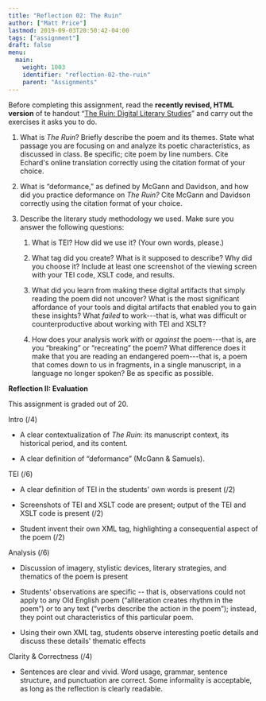 ```yaml
---
title: "Reflection 02: The Ruin"
author: ["Matt Price"]
lastmod: 2019-09-03T20:50:42-04:00
tags: ["assignment"]
draft: false
menu:
  main:
    weight: 1003
    identifier: "reflection-02-the-ruin"
    parent: "Assignments"
---
```


Before completing this assignment, read the **recently revised, HTML version** of te handout “[The Ruin: Digital Literary Studies](/assignment/reflection-2-handout)” and carry out the exercises it asks you to do.

1.  What is _The Ruin_? Briefly describe the poem and its themes. State what passage you are focusing on and analyze its poetic characteristics, as discussed in class. Be specific; cite poem by line numbers. Cite Echard's online translation correctly using the citation format of your choice.

2.  What is “deformance,” as defined by McGann and Davidson, and how did you practice deformance on _The Ruin?_ Cite McGann and Davidson correctly using the citation format of your choice.

3.  Describe the literary study methodology we used. Make sure you answer the following questions:
    1.  What is TEI? How did we use it? (Your own words, please.)

    2.  What tag did you create? What is it supposed to describe? Why did you choose it? Include at least one screenshot of the viewing screen with your TEI code, XSLT code, and results.

    3.  What did you learn from making these digital artifacts that simply reading the poem did not uncover? What is the most significant affordance of your tools and digital artifacts that enabled you to gain these insights? What _failed_ to work---that is, what was difficult or counterproductive about working with TEI and XSLT?

    4.  How does your analysis work _with_ or _against_ the poem---that is, are you “breaking” or “recreating” the poem? What difference does it make that you are reading an endangered poem---that is, a poem that comes down to us in fragments, in a single manuscript, in a language no longer spoken? Be as specific as possible.

**Reflection II: Evaluation**

This assignment is graded out of 20.

Intro (/4)

-   A clear contextualization of _The Ruin_: its manuscript context, its historical period, and its content.

-   A clear definition of “deformance” (McGann & Samuels).

TEI (/6)

-   A clear definition of TEI in the students' own words is present (/2)

-   Screenshots of TEI and XSLT code are present; output of the TEI and XSLT code is present (/2)

-   Student invent their own XML tag, highlighting a consequential aspect of the poem (/2)

Analysis (/6)

-   Discussion of imagery, stylistic devices, literary strategies, and thematics of the poem is present

-   Students' observations are specific -- that is, observations could not apply to any Old English poem (“alliteration creates rhythm in the poem”) or to any text (“verbs describe the action in the poem”); instead, they point out characteristics of this particular poem.

-   Using their own XML tag, students observe interesting poetic details and discuss these details' thematic effects

Clarity & Correctness (/4)

-   Sentences are clear and vivid. Word usage, grammar, sentence structure, and punctuation are correct. Some informality is acceptable, as long as the reflection is clearly readable.
